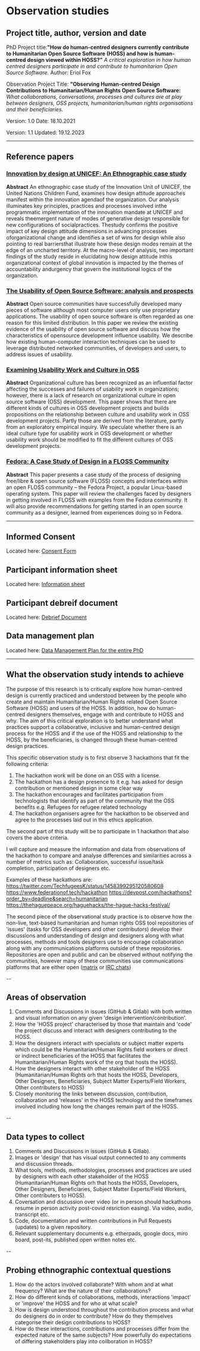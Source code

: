 # Observation studies


## Project title, author, version and date

PhD Project title:**"How do human-centred designers currently contribute to Humanitarian Open Source Software (HOSS) and how is human-centred design viewed within HOSS?”** _A critical exploration in how human centred designers participate in and contribute to humanitarian Open Source Software._
Author: Eriol Fox

Observation Project Title: **"Observing Human-centred Design Contributions to Humanitarian/Human Rights Open Source Software:** _What collaborations, conversations, processes and cultures are at play between designers, OSS projects, humanitarian/human rights organisations and their beneficiaries._ 

Version: 1.0
Date: 18.10.2021

Version: 1.1
Updated: 19.12.2023

---

## Reference papers

### [Innovation by design at UNICEF: An Ethnographic case study](https://www.academia.edu/16972372/Innovation_by_Design_at_UNICEF)

**Abstract**
An ethnographic case study of the Innovation Unit of UNICEF, the United Nations Children Fund, examines how design attitude approaches manifest within the innovation agendaof the organization. Our analysis illuminates key principles, practices and processes involved inthe programmatic implementation of the innovation mandate at UNICEF and reveals theemergent nature of modes of generative design responsible for new configurations of socialpractices. Thestudy confirms the positive impact of key design attitude dimensions in advancing processes oforganizational change and identifies a set of wins for design while also pointing to real barriersthat illustrate how these design modes remain at the edge of an uncharted territory. At the macro-level of analysis, two important findings of the study reside in elucidating how design attitude inthis organizational context of global innovation is impacted by the themes of accountability andurgency that govern the institutional logics of the organization.


### [The Usability of Open Source Software: analysis and prospects](https://researchcommons.waikato.ac.nz/bitstream/handle/10289/2052/The%20Usability%20of%20Open%20Source%20Software.pdf%3bsequence=1)

**Abstract**
Open source communities have successfully developed many pieces of software although most computer users only use
proprietary applications. The usability of open source software is often regarded as one reason for this limited distribution. In
this paper we review the existing evidence of the usability of open source software and discuss how the characteristics of opensource development influence usability. We describe how existing human-computer interaction techniques can be used to
leverage distributed networked communities, of developers and users, to address issues of usability.



### [Examining Usability Work and Culture in OSS](https://link.springer.com/chapter/10.1007/978-3-319-17837-0_6)

**Abstract**
Organizational culture has been recognized as an influential factor affecting the successes and failures of usability work in organizations; however, there is a lack of research on organizational culture in open source software (OSS) development. This paper shows that there are different kinds of cultures in OSS development projects and builds propositions on the relationship between culture and usability work in OSS development projects. Partly those are derived from the literature, partly from an exploratory empirical inquiry. We speculate whether there is an ideal culture type for usability work in OSS development or whether usability work should be modified to fit the different cultures of OSS development projects.


### [Fedora: A Case Study of Design in a FLOSS Community](https://duffy.fedorapeople.org/presentations/chi%202010%20floss%20hci%20workshop/duffy-flossdesign6.pdf)

**Abstract**
This paper presents a case study of the process of designing free/libre & open source software (FLOSS) concepts and interfaces within an open FLOSS community – the Fedora Project, a popular Linux-based operating system. This paper will review the challenges faced by designers in getting involved in FLOSS with examples from the Fedora community. It will also provide recommendations for getting started in an open source community as a designer, learned from experiences doing so in Fedora.

---


## Informed Consent
Located here: [Consent Form](https://github.com/Erioldoesdesign/Design_HOSS_PhD/blob/main/Hackathon%20observation/hackathon-observation-consent-form.md)

## Participant information sheet
Located here: [Information sheet](https://github.com/Erioldoesdesign/Design_HOSS_PhD/blob/main/Hackathon%20observation/hackathon-observation-participant-information-sheet.md)

## Participant debreif document
Located here: [Debrief Document](https://github.com/Erioldoesdesign/Design_HOSS_PhD/blob/main/Hackathon%20observation/hackathon-observation-debrief-doc.md)

## Data management plan
Located here: [Data Management Plan for the entire PhD](https://github.com/Erioldoesdesign/Design_HOSS_PhD/blob/main/data-management-plan.md)


---

## What the observation study intends to achieve

The purpose of this research is to critically explore how human-centred design is currently practiced and understood between by the people who create and maintain Humanitarian/Human Rights related Open Source Software (HOSS) and users of the HOSS. In addition, how do human-centred designers themselves, engage with and contribute to HOSS and why.
The aim of this critical exploration is to better understand what practices support a collaborative, inclusive and human-centred design process for the HOSS and if the use of the HOSS and relationship to the HOSS, by the beneficiaries, is changed through these human-centred design practices. 

This specific observation study is to first observe 3 hackathons that fit the following criteria:

1. The hackathon work will be done on an OSS with a license.
2. The hackathon has a design presence to it e.g. has asked for design contribution or mentioned design in some clear way
3. The hackathon encourages and facilitates participation from technologists that identify as part of the community that the OSS benefits e.g. Refugees for refugee related technology
4. The hackathon organisers agree for the hackathon to be observed and agree to the processes laid out in this ethics application.

The second part of this study will be to participate in 1 hackathon that also covers the above criteria.

I will capture and measure the information and data from observations of the hackathon to compare and analyse differences and similarities across a number of metrics such as: Collaboration, successful issue/task completion, participation of designers etc.

Examples of these hackathons are:
https://twitter.com/TechfugeesK/status/1458399295120580608
https://www.federationof.tech/hackathon
https://devpost.com/hackathons?order_by=deadline&search=humanitarian
https://thehaguepeace.org/haguehacks/the-hague-hacks-festival/


The second piece of the observational study practice is to observe how the non-live, text-based humanitarian and human rights OSS tool repositories of 'issues' (tasks for OSS developers and other contributors) develop their discussions and understanding of design and designers along with what processes, methods and tools designers use to encourage collaboration along with any communications platforms outside of these repositories. Repositories are open and public and can be observed without notifying the communities, however many of these communities use communications platforms that are either open ([matrix](https://matrix.org/) or [IRC chats](https://en.wikipedia.org/wiki/Internet_Relay_Chat))

--

## Areas of observation

1. Comments and Discussions in issues (GitHub & Gitlab) with both written and visual information on any given 'design intervention/contribution'.
2. How the 'HOSS project' characterised by those that maintain and 'code' the project discuss and interact with designers contributing to the HOSS.
3. How the designers interact with specialists or subject matter experts which could be the Humanitarian/Human Rights field workers or direct or indirect beneficiaries of the HOSS that facilitates the Humanitarian/Human Rights work of the org that hosts the HOSS).
4. How the designers interact with other stakeholder of the HOSS (Humanitarian/Human Rights orh that hosts the HOSS, Developers, Other Designers, Beneficiaries, Subject Matter Experts/Field Workers, Other contributers to HOSS)
5. Closely monitoring the links between discussion, contribution, collaboration and 'releases' in the HOSS technology and the timeframes involved including how long the changes remain part of the HOSS.

--

## Data types to collect

1. Comments and Discussions in issues (GitHub & Gitlab).
2. Images or 'design' that has visual output connected to any comments and discussion threads.
3. What tools, methods, methodologies, processes and practices are used by designers with each other stakeholder of the HOSS (Humanitarian/Human Rights orh that hosts the HOSS, Developers, Other Designers, Beneficiaries, Subject Matter Experts/Field Workers, Other contributers to HOSS).
4. Coversation and discussion over video (or in person should hackathons resume in person activity post-covid resriction easing). Via video, audio, transcript etc.
5. Code, documentation and written contributions in Pull Requests (updates) to a given repository.
6. Relevant supplementary documents e.g. etherpads, google docs, miro board, post-its, published open written notes etc.

--

## Probing ethnographic contextual questions

1. How do the actors involved collaborate? With whom and at what frequency? What are the nature of their collaborations?
2. How do different kinds of collaborations, methods, interactions 'impact' or 'improve' the HOSS and for who  at what scale?
3. How is design understood throughout the contribution process and what do designers do in order to contribute? How do they themselves categorise their design contributions to HOSS?
4. How do these interactions, contributions and processes differ from the expected nature of the same subjects? How powerfully do expectations of differing stakeholders play into collboration in HOSS?
   


